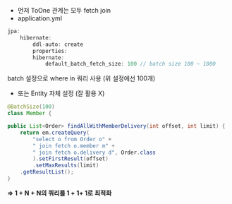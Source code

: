 - 먼저 ToOne 관계는 모두 fetch join
- application.yml
```java
jpa:  
	hibernate:  
		ddl-auto: create  
		properties:  
		hibernate:  
			default_batch_fetch_size: 100 // batch size 100 ~ 1000
```
batch 설정으로 where in 쿼리 사용 (위 설정에선 100개)
- 또는 Entity 자체 설정 (잘 활용 X)
```java
@BatchSize(100)
class Member {
```


```java
public List<Order> findAllWithMemberDelivery(int offset, int limit) {  
	return em.createQuery(  
		"select o from Order o" +  
		" join fetch o.member m" +  
		" join fetch o.delivery d", Order.class  
		).setFirstResult(offset)  
		.setMaxResults(limit)  
	.getResultList();  
}
```

**=> 1 + N + N의 쿼리를 1 + 1+ 1로 최적화**